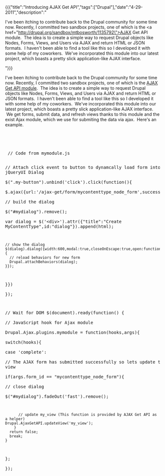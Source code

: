 {{{"title":"Introducing AJAX Get API","tags":["Drupal"],"date":"4-29-2011","description":"<p>I've been itching to contribute back to the Drupal community for some time now.  Recently, I committed two sandbox projects, one of which is the <a href=\"http://drupal.org/sandbox/mtbosworth/1135792\">AJAX Get API module</a>. &#160;The idea is to create a simple way to request Drupal objects like Nodes, Forms, Views, and Users via AJAX and return HTML or JSON formats. &#160;I haven't been able to find a tool like this so I developed it with some help of my coworkers. &#160;We've incorporated this module into our latest project, which boasts a pretty slick application-like AJAX interface.</p>"}}}

<p>I've been itching to contribute back to the Drupal community for some time now.  Recently, I committed two sandbox projects, one of which is the <a href="http://drupal.org/sandbox/mtbosworth/1135792">AJAX Get API module</a>. &#160;The idea is to create a simple way to request Drupal objects like Nodes, Forms, Views, and Users via AJAX and return HTML or JSON formats. &#160;I haven't been able to find a tool like this so I developed it with some help of my coworkers. &#160;We've incorporated this module into our latest project, which boasts a pretty slick application-like AJAX interface. &#160;We get forms, submit data, and refresh views thanks to this module and the exist Ajax module, which we use for submiting the data via ajax. &#160;Here's an example.</p>
<p>&#160;</p>
<p>&#160;</p>
<pre> // Code from mymodule.js                  

// Attach click event to button to dynamcally load form into a jQueryUI Dialog    
$(".my-button").unbind('click').click(function(){       
  $.ajax({url:'/ajax-get/form/mycontenttype_node_form',success:function(html){                
    // build the dialog         
    $("#mydialog").remove();        
    var dialog = $('&#60;div&#62;').attr({"title":"Create MyContentType",id:"dialog"}).append(html); 

    // show the dialog        
    $(dialog).dialog({width:600,modal:true,closeOnEscape:true,open:function(){                    
      // reload behaviors for new form          
      Drupal.attachBehaviors(dialog);                   
    }});              
  }})           
});  

// Wait for DOM 
$(document).ready(function() {    
  // JavaScript hook for Ajax module  
  Drupal.Ajax.plugins.mymodule = function(hooks,args){        
    switch(hooks){      
      case 'complete':        
        // The AJAX form has submitted successfully so lets  update the view      
        if(args.form_id == "mycontenttype_node_form"){            
          // close dialog         
          $("#mydialog").fadeOut('fast').remove();  
              
          // update my_view (This function is provided by AJAX Get API as a helper)   
    Drupal.AjaxGetAPI.updateView('my_view');  
        }             
      return false;       
      break;    
    }   
  };   
}); </pre>